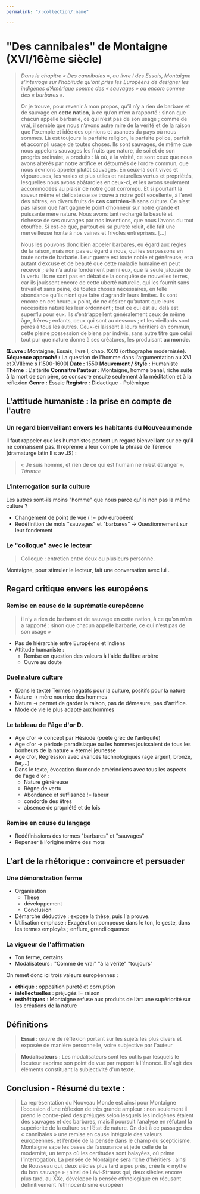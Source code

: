 ```yaml
---
permalink: "/:collection/:name"

---
```

# "Des cannibales" de Montaigne (XVI/16ème siècle)

> _Dans le chapitre « Des cannibales », au livre I des Essais, Montaigne s’interroge sur l’habitude qu’ont prise les Européens de désigner les indigènes d’Amérique comme des « sauvages » ou encore comme des « barbares »._
>
> Or je trouve, pour revenir à mon propos, qu’il n’y a rien de barbare et de sauvage en **cette nation**, à ce qu’on m’en a rapporté : sinon que chacun appelle barbarie, ce qui n’est pas de son usage ; comme de vrai, il semble que nous n’avons autre mire de la vérité et de la raison que l’exemple et idée des opinions et usances du pays où nous sommes. Là est toujours la parfaite religion, la parfaite police, parfait et accompli usage de toutes choses. Ils sont sauvages, de même que nous appelons sauvages les fruits que nature, de soi et de son progrès ordinaire, a produits : là où, à la vérité, ce sont ceux que nous avons altérés par notre artifice et détournés de l’ordre commun, que nous devrions appeler plutôt sauvages. En ceux-là sont vives et vigoureuses, les vraies et plus utiles et naturelles vertus et propriétés, lesquelles nous avons abâtardies en ceux-ci, et les avons seulement accommodées au plaisir de notre goût corrompu. Et si pourtant la saveur même et délicatesse se trouve à notre goût excellente, à l’envi des nôtres, en divers fruits de **ces contrées-là** sans culture. Ce n’est pas raison que l’art gagne le point d’honneur sur notre grande et puissante mère nature. Nous avons tant rechargé la beauté et richesse de ses ouvrages par nos inventions, que nous l’avons du tout étouffée. Si est-ce que, partout où sa pureté reluit, elle fait une merveilleuse honte à nos vaines et frivoles entreprises. \[...\]
>
> Nous les pouvons donc bien appeler barbares, eu égard aux règles de la raison, mais non pas eu égard à nous, qui les surpassons en toute sorte de barbarie. Leur guerre est toute noble et généreuse, et a autant d’excuse et de beauté que cette maladie humaine en peut recevoir ; elle n’a autre fondement parmi eux, que la seule jalousie de la vertu. Ils ne sont pas en débat de la conquête de nouvelles terres, car ils jouissent encore de cette uberté naturelle, qui les fournit sans travail et sans peine, de toutes choses nécessaires, en telle abondance qu’ils n’ont que faire d’agrandir leurs limites. Ils sont encore en cet heureux point, de ne désirer qu’autant que leurs nécessités naturelles leur ordonnent ; tout ce qui est au delà est superflu pour eux. Ils s’entr’appellent généralement ceux de même âge, frères ; enfants, ceux qui sont au dessous ; et les vieillards sont pères à tous les autres. Ceux-ci laissent à leurs héritiers en commun, cette pleine possession de biens par indivis, sans autre titre que celui tout pur que nature donne à ses créatures, les produisant **au monde.**

**Œuvre :** Montaigne, Essais, livre I, chap. XXXI (orthographe modernisée).
**Séquence approché :** La question de l'homme dans l'argumentation au XVI et XVIIème s (1500-1600)
**Date :** 1550
**Mouvement / Style :** Humaniste
**Thème :** L'altérité
**Connaitre l'auteur :** Montaigne, homme banal, riche suite à la mort de son père, se consacre ensuite seulement à la méditation et à la réflexion
**Genre :** Essaie
**Registre :** Didactique - Polémique

## L'attitude humaniste : la prise en compte de l'autre

### Un regard bienveillant envers les habitants du Nouveau monde

Il faut rappeler que les humanistes portent un regard bienveillant sur ce qu'il ne connaissent pas. Il reprenne à leur compte la phrase de Térence (dramaturge latin II s av JS) :

> « Je suis homme, et rien de ce qui est humain ne m’est étranger », _Térence_

### L'interrogation sur la culture

Les autres sont-ils moins "homme" que nous parce qu'ils non pas la même culture ?

* Changement de point de vue ( != pdv européen)
* Redéfinition de mots "sauvages" et "barbares" -> Questionnement sur leur fondement

### Le "colloque" avec le lecteur

> Colloque : entretien entre deux ou plusieurs personne.

Montaigne, pour stimuler le lecteur, fait une conversation avec lui .

## Regard critique envers les européens

### Remise en cause de la suprématie européenne

> il  n’y  a  rien  de barbare et de sauvage en cette nation, à ce qu’on m’en a rapporté : sinon que chacun appelle barbarie, ce qui n’est pas de son usage »

* Pas de hiérarchie entre Européens et Indiens
* Attitude humaniste :
  * Remise en question des valeurs à l'aide du libre arbitre
  * Ouvre au doute

### Duel nature culture

* (Dans le texte) Termes négatifs pour la culture, positifs pour la nature
* Nature -> mère nourrice des hommes
* Nature -> permet de garder la raison, pas de démesure, pas d'artifice.
* Mode de vie le plus adapté aux hommes

### Le tableau de l'âge d'or D.

* Age d'or -> concept par Hésiode (poète grec de l'antiquité)
* Age d'or -> période paradisiaque ou les hommes jouissaient de tous les bonheurs de la nature + éternel jeunesse
* Age d'or, Regréssion avec avancés technologiques (age argent, bronze, fer,...)
* Dans le texte, évocation du monde amérindiens avec tous les aspects de l'age d'or :
  * Nature généreuse
  * Règne de vertu
  * Abondance et suffisance != labeur
  * condorde des êtres
  * absence de propriété et de lois

### Remise en cause du langage

* Redéfinissions des termes "barbares" et "sauvages"
* Repenser à l'origine même des mots

## L'art de la rhétorique : convaincre et persuader

### Une démonstration ferme

* Organisation
  * Thèse
  * développement
  * Conclusion
* Démarche déductive : expose la thèse, puis l'a prouve.
* Utilisation emphase : Exagération pompeuse dans le ton, le geste, dans les termes employés ; enflure, grandiloquence

### La vigueur de l'affirmation

* Ton ferme, certains
* Modalisateurs : "Comme de vrai" "à la vérité" "toujours"

On remet donc ici trois valeurs européennes :

* **éthique** : opposition pureté et corruption
* **intellectuelles** : préjugés != raison
* **esthétiques** : Montaigne refuse aux produits de l’art une supériorité sur les créations de la nature

## Définitions

> **Essai** : œuvre de réflexion portant sur les sujets les plus divers et exposée de manière personnelle, voire subjective par l'auteur

> **Modalisateurs** : Les modalisateurs sont les outils par lesquels le locuteur exprime son point de vue par rapport à l'énoncé. Il s'agit des éléments constituant la subjectivité d'un texte.

## Conclusion - Résumé du texte :

> La représentation du Nouveau Monde est ainsi pour Montaigne l’occasion d’une réflexion de très grande ampleur : non seulement il prend le contre-pied des préjugés selon lesquels les indigènes étaient des sauvages et des barbares, mais il poursuit l’analyse  en  réfutant  la  supériorité  de  la  culture  sur  l’état  de  nature.  On  doit  à  ce  passage des « cannibales » une remise en cause intégrale des valeurs européennes, et l’entrée de la pensée dans le champ du scepticisme. Montaigne sape les bases de l’assurance et jette celle de la modernité, un temps où les certitudes sont balayées, où  prime  l’interrogation.  La  pensée  de  Montaigne  sera  riche  d’héritiers  :  ainsi  de  Rousseau qui, deux siècles plus tard à peu près, crée le « mythe du bon sauvage » ; ainsi de Lévi-Strauss qui, deux siècles encore plus tard, au XXe, développe la pensée ethnologique en récusant définitivement l’ethnocentrisme européen